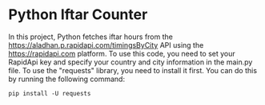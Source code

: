 # Python Iftar Counter
 In this project, Python fetches iftar hours from the https://aladhan.p.rapidapi.com/timingsByCity API using the https://rapidapi.com platform. To use this code, you need to set your RapidApi key and specify your country and city information in the main.py file.
 To use the "requests" library, you need to install it first. You can do this by running the following command:
 ```
 pip install -U requests
 ```
